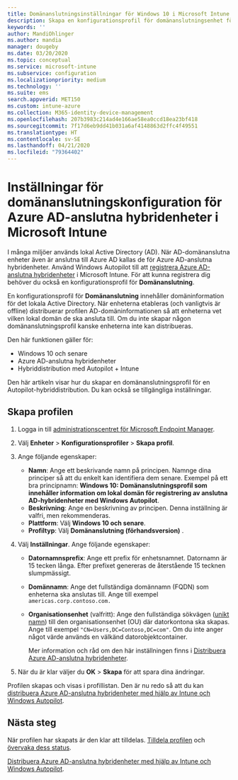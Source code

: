 ```yaml
---
title: Domänanslutningsinställningar för Windows 10 i Microsoft Intune – Azure | Microsoft Docs
description: Skapa en konfigurationsprofil för domänanslutningsenhet för Azure AD-anslutna hybridenheter. Använd profilen för att distribuera lokal Active Directory-domäninformation till enheter som tillhandahålls med Windows Autopilot och Microsoft Intune.
keywords: ''
author: MandiOhlinger
ms.author: mandia
manager: dougeby
ms.date: 03/20/2020
ms.topic: conceptual
ms.service: microsoft-intune
ms.subservice: configuration
ms.localizationpriority: medium
ms.technology: ''
ms.suite: ems
search.appverid: MET150
ms.custom: intune-azure
ms.collection: M365-identity-device-management
ms.openlocfilehash: 207b3983c214ad4e166ae58ea0ccd18ea23bf418
ms.sourcegitcommit: 7f17d6eb9dd41b031a6af4148863d2ffc4f49551
ms.translationtype: HT
ms.contentlocale: sv-SE
ms.lasthandoff: 04/21/2020
ms.locfileid: "79364402"
---
```

# <a name="configuration-domain-join-settings-for-hybrid-azure-ad-joined-devices-in-microsoft-intune"></a>Inställningar för domänanslutningskonfiguration för Azure AD-anslutna hybridenheter i Microsoft Intune

I många miljöer används lokal Active Directory (AD). När AD-domänanslutna enheter även är anslutna till Azure AD kallas de för Azure AD-anslutna hybridenheter. Använd Windows Autopilot till att [registrera Azure AD-anslutna hybridenheter](../enrollment/windows-autopilot-hybrid.md) i Microsoft Intune. För att kunna registrera dig behöver du också en konfigurationsprofil för **Domänanslutning**.

En konfigurationsprofil för **Domänanslutning** innehåller domäninformation för det lokala Active Directory. När enheterna etableras (och vanligtvis är offline) distribuerar profilen AD-domäninformationen så att enheterna vet vilken lokal domän de ska ansluta till. Om du inte skapar någon domänanslutningsprofil kanske enheterna inte kan distribueras.

Den här funktionen gäller för:

- Windows 10 och senare
- Azure AD-anslutna hybridenheter
- Hybriddistribution med Autopilot + Intune

Den här artikeln visar hur du skapar en domänanslutningsprofil för en Autopilot-hybriddistribution. Du kan också se tillgängliga inställningar.

## <a name="create-the-profile"></a>Skapa profilen

1. Logga in till [administrationscentret för Microsoft Endpoint Manager](https://go.microsoft.com/fwlink/?linkid=2109431).
2. Välj **Enheter** > **Konfigurationsprofiler** > **Skapa profil**.
3. Ange följande egenskaper:

    - **Namn**: Ange ett beskrivande namn på principen. Namnge dina principer så att du enkelt kan identifiera dem senare. Exempel på ett bra principnamn: **Windows 10: Domänanslutningsprofil som innehåller information om lokal domän för registrering av anslutna AD-hybridenheter med Windows Autopilot**.
    - **Beskrivning**: Ange en beskrivning av principen. Denna inställning är valfri, men rekommenderas.
    - **Plattform**: Välj **Windows 10 och senare**.
    - **Profiltyp**: Välj **Domänanslutning (förhandsversion)** .

4. Välj **Inställningar**. Ange följande egenskaper:

    - **Datornamnsprefix**: Ange ett prefix för enhetsnamnet. Datornamn är 15 tecken långa. Efter prefixet genereras de återstående 15 tecknen slumpmässigt.
    - **Domännamn**: Ange det fullständiga domännamn (FQDN) som enheterna ska anslutas till. Ange till exempel `americas.corp.contoso.com.`
    - **Organisationsenhet** (valfritt): Ange den fullständiga sökvägen ([unikt namn](https://docs.microsoft.com/windows/win32/ad/object-names-and-identities#distinguished-name)) till den organisationsenhet (OU) där datorkontona ska skapas. Ange till exempel `"CN=Users,DC=Contoso,DC=com"`. Om du inte anger något värde används en välkänd datorobjektcontainer.

      Mer information och råd om den här inställningen finns i [Distribuera Azure AD-anslutna hybridenheter](../enrollment/windows-autopilot-hybrid.md).

5. När du är klar väljer du **OK** > **Skapa** för att spara dina ändringar.

Profilen skapas och visas i profillistan. Den är nu redo så att du kan [distribuera Azure AD-anslutna hybridenheter med hjälp av Intune och Windows Autopilot](../enrollment/windows-autopilot-hybrid.md).

## <a name="next-steps"></a>Nästa steg

När profilen har skapats är den klar att tilldelas. [Tilldela profilen](device-profile-assign.md) och [övervaka dess status](device-profile-monitor.md).

[Distribuera Azure AD-anslutna hybridenheter med hjälp av Intune och Windows Autopilot](../enrollment/windows-autopilot-hybrid.md).
